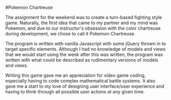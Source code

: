 #Pokemon Chartreuse

The assignment for the weekend was to create a turn-based fighting style game.  Naturally, the first idea that came to my partner and my mind was Pokemon, and due to our instructor's obsession with the color chartreuse during development, we chose to call it Pokemon Chartreuse.  

The program is written with vanilla Javascript with some jQuery thrown in to target specific elements.  Although I had no knowledge of models and views that we would start using the week after this was written, the program was written with what could be described as rudimentary versions of models and views.  

Writing this game gave me an appreciation for video game coding, especially having to code complex mathematical battle systems.  It also gave me a start to my love of designing user interface/user experience and having to think through all possible user actions at any given time.  
